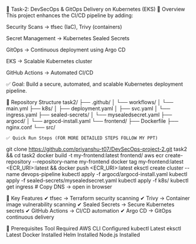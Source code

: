 🚀 Task-2: DevSecOps & GitOps Delivery on Kubernetes (EKS)
📌 Overview
This project enhances the CI/CD pipeline by adding:

Security Scans → tfsec (IaC), Trivy (containers)

Secret Management → Kubernetes Sealed Secrets

GitOps → Continuous deployment using Argo CD

EKS → Scalable Kubernetes cluster

GitHub Actions → Automated CI/CD

✅ Goal: Build a secure, automated, and scalable Kubernetes deployment pipeline.

📂 Repository Structure
task2/
├── .github/
│   └── workflows/
│       └── main.yml
├── k8s/
│   ├── deployment.yaml
│   ├── svc.yaml
│   └── ingress.yaml
├── sealed-secrets/
│   └── mysealedsecret.yaml
├── argocd/
│   └── argocd-install.yaml
└── frontend/
    ├── Dockerfile
    ├── nginx.conf
    └── src/

    ✅ Quick Run Steps (FOR MORE DETAILED STEPS FOLLOW MY PPT)
git clone https://github.com/priyanshu-t07/DevSecOps-project-2.git task2 && cd task2
docker build -t my-frontend:latest frontend/
aws ecr create-repository --repository-name my-frontend
docker tag my-frontend:latest <ECR_URI>:latest && docker push <ECR_URI>:latest
eksctl create cluster --name devops-pipeline
kubectl apply -f argocd/argocd-install.yaml
kubectl apply -f sealed-secrets/mysealedsecret.yaml
kubectl apply -f k8s/
kubectl get ingress   # Copy DNS → open in browser

🔑 Key Features
✔ tfsec → Terraform security scanning
✔ Trivy → Container image vulnerability scanning
✔ Sealed Secrets → Secure Kubernetes secrets
✔ GitHub Actions → CI/CD automation
✔ Argo CD → GitOps continuous delivery


🔧 Prerequisites
Tool	Required
AWS CLI	Configured
kubectl	Latest
eksctl	Latest
Docker	Installed
Helm	Installed
Node.js	Installed


